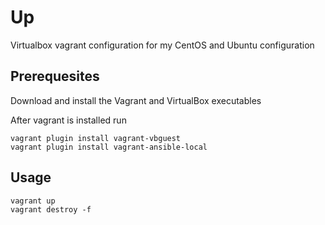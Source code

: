 Up
==
Virtualbox vagrant configuration for my CentOS and Ubuntu configuration

## Prerequesites
Download and install the Vagrant and VirtualBox executables

After vagrant is installed run

    vagrant plugin install vagrant-vbguest
    vagrant plugin install vagrant-ansible-local

## Usage

    vagrant up
    vagrant destroy -f
